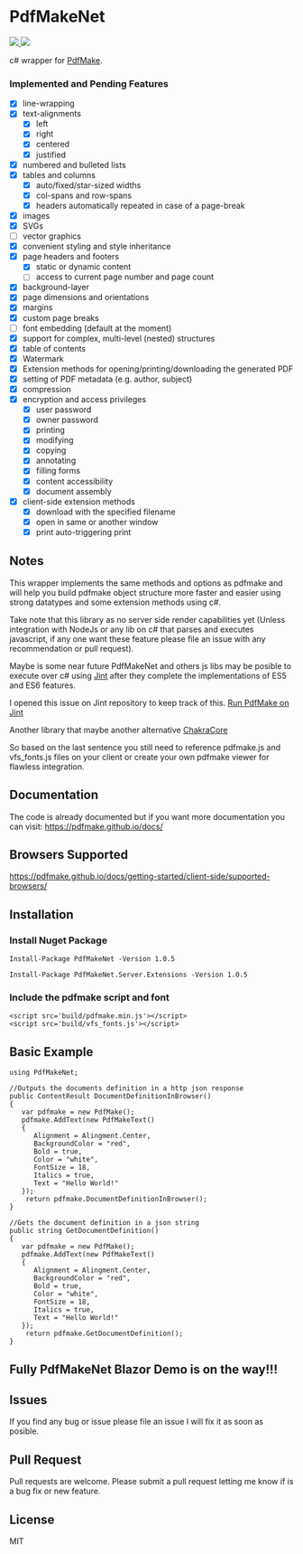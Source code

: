 # PdfMakeNet
<p>
    <a href="https://www.nuget.org/packages/PdfMakeNet">
         <img src="https://buildstats.info/nuget/PdfMakeNet?v=1.0.5" />
     </a>
     <a href="https://www.paypal.com/cgi-bin/webscr?cmd=_s-xclick&hosted_button_id=RSE2NMEG3F7QU&source=url">
         <img src="https://img.shields.io/badge/Donate-PayPal-green.svg" />
     </a>
</p>

c# wrapper for [PdfMake](http://pdfmake.org/#/).

### Implemented and Pending Features

* [x] line-wrapping
* [x] text-alignments
  * [x] left
  * [x] right
  * [x] centered
  * [x] justified
* [x] numbered and bulleted lists
* [x] tables and columns
  *  [x] auto/fixed/star-sized widths
  *  [x] col-spans and row-spans
  *  [x] headers automatically repeated in case of a page-break
* [x] images
* [x] SVGs
* [ ] vector graphics
* [x] convenient styling and style inheritance
* [x] page headers and footers
  * [x] static or dynamic content
  * [ ] access to current page number and page count
* [x] background-layer
* [x] page dimensions and orientations
* [x] margins
* [x] custom page breaks
* [ ] font embedding (default at the moment)
* [x] support for complex, multi-level (nested) structures
* [x] table of contents
* [x] Watermark
* [x] Extension methods for opening/printing/downloading the generated PDF
* [x] setting of PDF metadata (e.g. author, subject)
* [x] compression
* [x] encryption and access privileges
  * [x] user password
  * [x] owner password
  * [x] printing
  * [x] modifying
  * [x] copying
  * [x] annotating
  * [x] filling forms
  * [x] content accessibility
  * [x] document assembly
* [x] client-side extension methods
  * [x] download with the specified filename
  * [x] open in same or another window
  * [x] print auto-triggering print

## Notes

This wrapper implements the same methods and options as pdfmake and will help you build pdfmake object structure more faster and easier using strong datatypes and some extension methods using c#.

Take note that this library as no server side render capabilities yet (Unless integration with NodeJs or any lib on c# that parses and executes javascript, if any one want these feature please file an issue with any recommendation or pull request).

Maybe is some near future PdfMakeNet and others js libs may be posible to execute over c# using [Jint](https://github.com/sebastienros/jint) after they complete the implementations of ES5 and ES6 features.

I opened this issue on Jint repository to keep track of this. [Run PdfMake on Jint](https://github.com/sebastienros/jint/issues/609)

Another library that maybe another alternative [ChakraCore](https://github.com/microsoft/ChakraCore)

So based on the last sentence you still need to reference pdfmake.js and vfs_fonts.js files on your client or create your own pdfmake viewer for flawless integration.

## Documentation

The code is already documented but if you want more documentation you can visit: https://pdfmake.github.io/docs/

## Browsers Supported

https://pdfmake.github.io/docs/getting-started/client-side/supported-browsers/

## Installation

### Install Nuget Package 

```
Install-Package PdfMakeNet -Version 1.0.5
```
```
Install-Package PdfMakeNet.Server.Extensions -Version 1.0.5
```

### Include the pdfmake script and font

```
<script src='build/pdfmake.min.js'></script>
<script src='build/vfs_fonts.js'></script>
```

## Basic Example

```
using PdfMakeNet;

//Outputs the documents definition in a http json response
public ContentResult DocumentDefinitionInBrowser()
{
   var pdfmake = new PdfMake();
   pdfmake.AddText(new PdfMakeText() 
   { 
      Alignment = Alingment.Center,
      BackgroundColor = "red",
      Bold = true,
      Color = "white",
      FontSize = 18,
      Italics = true,
      Text = "Hello World!"
   });
    return pdfmake.DocumentDefinitionInBrowser();
}

//Gets the document definition in a json string
public string GetDocumentDefinition()
{
   var pdfmake = new PdfMake();
   pdfmake.AddText(new PdfMakeText() 
   { 
      Alignment = Alingment.Center,
      BackgroundColor = "red",
      Bold = true,
      Color = "white",
      FontSize = 18,
      Italics = true,
      Text = "Hello World!"
   });
    return pdfmake.GetDocumentDefinition();
}
```

## Fully PdfMakeNet Blazor Demo is on the way!!!

## Issues

If you find any bug or issue please file an issue I will fix it as soon as posible.

## Pull Request

Pull requests are welcome. Please submit a pull request letting me know if is a bug fix or new feature.

## License
MIT
